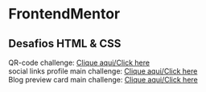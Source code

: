 # FrontendMentor

## Desafios HTML & CSS

QR-code challenge: [Clique aqui/Click here](https://venyxwell.github.io/FrontendMentor/qr-code-component-main/) <br>
social links profile main challenge: [Clique aqui/Click here](https://venyxwell.github.io/FrontendMentor/social-links-profile-main/) <br>
Blog preview card main challenge: [Clique aqui/Click here](https://venyxwell.github.io/FrontendMentor/blog-preview-card-main/) <br>

